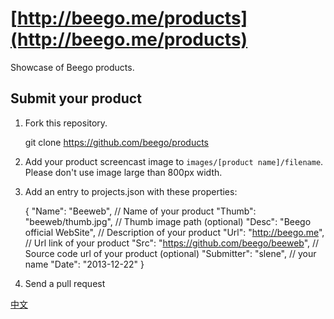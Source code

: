 # [http://beego.me/products](http://beego.me/products)

Showcase of Beego products.

## Submit your product

1. Fork this repository.

    git clone https://github.com/beego/products

2. Add your product screencast image to `images/[product name]/filename`. Please don't use image large than 800px width.

3. Add an entry to projects.json with these properties:

    {
    	"Name": "Beeweb", // Name of your product
    	"Thumb": "beeweb/thumb.jpg", // Thumb image path (optional)
    	"Desc": "Beego official WebSite", // Description of your product
    	"Url": "http://beego.me", // Url link of your product
    	"Src": "https://github.com/beego/beeweb", // Source code url of your product (optional)
    	"Submitter": "slene", // your name
    	"Date": "2013-12-22"
    }

4. Send a pull request

[中文](https://github.com/beego/products/blob/master/README_zh.md)
